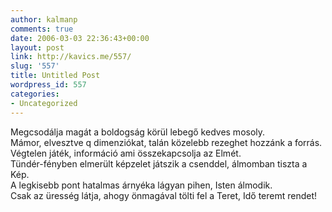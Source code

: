 ```yaml
---
author: kalmanp
comments: true
date: 2006-03-03 22:36:43+00:00
layout: post
link: http://kavics.me/557/
slug: '557'
title: Untitled Post
wordpress_id: 557
categories:
- Uncategorized
---
```


Megcsodálja magát a boldogság körül lebegő kedves mosoly.  
Mámor, elvesztve q dimenziókat, talán közelebb rezeghet hozzánk a forrás.  
Végtelen játék, információ ami összekapcsolja az Elmét.  
Tündér-fényben elmerült képzelet játszik a csenddel, álmomban tiszta a Kép.  
A legkisebb pont hatalmas árnyéka lágyan pihen, Isten álmodik.  
Csak az üresség látja, ahogy önmagával tölti fel a Teret, Idő teremt rendet!
